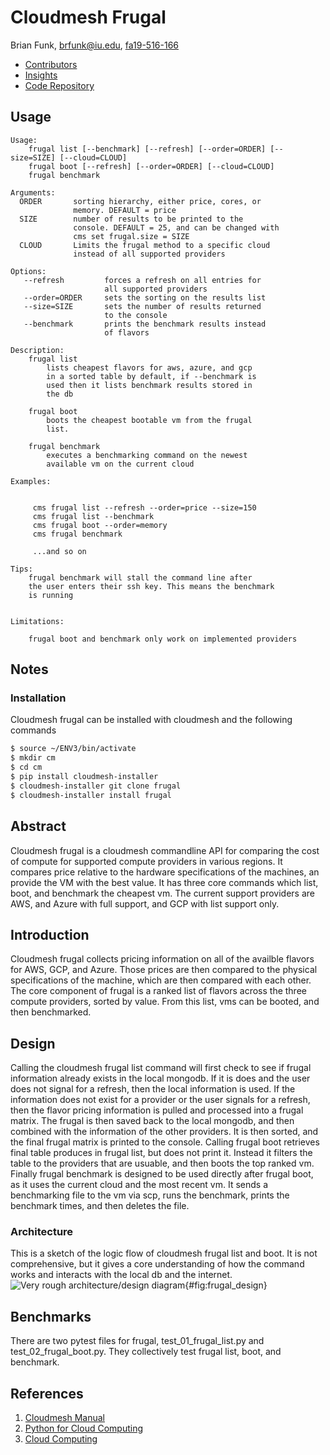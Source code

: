# Cloudmesh Frugal

Brian Funk, brfunk@iu.edu, [fa19-516-166](https://github.com/cloudmesh-community/fa19-516-166)

* [Contributors](https://github.com/cloudmesh-community/fa19-516-166/graphs/contributors)
* [Insights](https://github.com/cloudmesh-community/fa19-516-166/pulse)
* [Code Repository](https://github.com/cloudmesh/cloudmesh-frugal)

## Usage

```
Usage:
    frugal list [--benchmark] [--refresh] [--order=ORDER] [--size=SIZE] [--cloud=CLOUD]
    frugal boot [--refresh] [--order=ORDER] [--cloud=CLOUD]
    frugal benchmark

Arguments:
  ORDER       sorting hierarchy, either price, cores, or
              memory. DEFAULT = price
  SIZE        number of results to be printed to the
              console. DEFAULT = 25, and can be changed with
              cms set frugal.size = SIZE
  CLOUD       Limits the frugal method to a specific cloud
              instead of all supported providers

Options:
   --refresh         forces a refresh on all entries for
                     all supported providers
   --order=ORDER     sets the sorting on the results list
   --size=SIZE       sets the number of results returned
                     to the console
   --benchmark       prints the benchmark results instead
                     of flavors

Description:
    frugal list
        lists cheapest flavors for aws, azure, and gcp
        in a sorted table by default, if --benchmark is
        used then it lists benchmark results stored in
        the db

    frugal boot
        boots the cheapest bootable vm from the frugal
        list.

    frugal benchmark
        executes a benchmarking command on the newest
        available vm on the current cloud

Examples:


     cms frugal list --refresh --order=price --size=150
     cms frugal list --benchmark
     cms frugal boot --order=memory
     cms frugal benchmark

     ...and so on

Tips:
    frugal benchmark will stall the command line after
    the user enters their ssh key. This means the benchmark
    is running


Limitations:

    frugal boot and benchmark only work on implemented providers
```
     
## Notes

### Installation

Cloudmesh frugal can be installed with cloudmesh and the following commands

```bash
$ source ~/ENV3/bin/activate
$ mkdir cm
$ cd cm
$ pip install cloudmesh-installer
$ cloudmesh-installer git clone frugal
$ cloudmesh-installer install frugal
```

## Abstract

Cloudmesh frugal is a cloudmesh commandline API for comparing the cost
of compute for supported compute providers in various regions. It
compares price relative to the hardware specifications of the machines,
an provide the VM with the best value. It has three core commands which
list, boot, and benchmark the cheapest vm. The current support providers
are AWS, and Azure with full support, and GCP with list support only.


## Introduction

Cloudmesh frugal collects pricing information on all of the availble
flavors for AWS, GCP, and Azure. Those prices are then compared to the
physical specifications of the machine, which are then compared with
each other. The core component of frugal is a ranked list of flavors
across the three compute providers, sorted by value. From this list, vms
can be booted, and then benchmarked.


## Design

Calling the cloudmesh frugal list command will first check to see if
frugal information already exists in the local mongodb. If it is does
and the user does not signal for a refresh, then the local information
is used. If the information does not exist for a provider or the user
signals for a refresh, then the flavor pricing information is pulled and
processed into a frugal matrix. The frugal is then saved back to the
local mongodb, and then combined with the information of the other
providers. It is then sorted, and the final frugal matrix is printed to
the console. Calling frugal boot retrieves final table produces in
frugal list, but does not print it. Instead it filters the table to the
providers that are usuable, and then boots the top ranked vm. Finally
frugal benchmark is designed to be used directly after frugal boot, as
it uses the current cloud and the most recent vm. It sends a
benchmarking file to the vm via scp, runs the benchmark, prints the
benchmark times, and then deletes the file.

### Architecture

This is a sketch of the logic flow of cloudmesh frugal list and boot. It
is not comprehensive, but it gives a core understanding of how the
command works and interacts with the local db and the internet. ![Very
rough architecture/design
diagram](images/frugal_design.png){#fig:frugal_design}


## Benchmarks

There are two pytest files for frugal, test_01_frugal_list.py and
test_02_frugal_boot.py. They collectively test frugal list, boot, and
benchmark.

## References

1. [Cloudmesh Manual](https://cloudmesh.github.io/cloudmesh-manual/index.html)
1. [Python for Cloud Computing](https://laszewski.github.io/book/python/)
1. [Cloud Computing](https://laszewski.github.io/book/cloud/)
